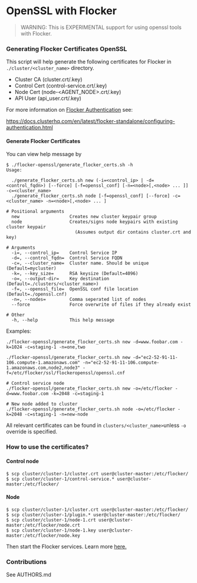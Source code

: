 # OpenSSL with Flocker

> WARNING: This is EXPERIMENTAL support for using openssl tools with Flocker.

### Generating Flocker Certificates OpenSSL

This script will help generate the following certificates for Flocker in `./cluster/<cluster_name>` directory.

* Cluster CA (cluster.crt/.key)
* Control Cert (control-service.crt/.key)
* Node Cert (node-<AGENT_NODE>.crt/.key)
* API User (api_user.crt/.key)

For more information on [Flocker Authentication](https://docs.clusterhq.com/en/latest/flocker-standalone/configuring-authentication.html) see:

https://docs.clusterhq.com/en/latest/flocker-standalone/configuring-authentication.html

#### Generate Flocker Certificates

You can view help message by
```
$ ./flocker-openssl/generate_flocker_certs.sh -h
Usage:

  ./generate_flocker_certs.sh new (-i=<control_ip> | -d=<control_fqdn>) [--force] [-f=openssl_conf] [-n=<node>[,<node> ... ]] -c=<cluster_name>
  ./generate_flocker_certs.sh node [-f=openssl_conf] [--force] -c=<cluster_name> -n=<node>[,<node> ... ]

# Positional arguments
  new                   Creates new cluster keypair group
  node                  Creates/signs node keypairs with existing cluster keypair
                          (Assumes output dir contains cluster.crt and key)

# Arguments
  -i=, --control_ip=    Control Service IP
  -d=, --control_fqdn=  Control Service FQDN
  -c=, --cluster_name=  Cluster name. Should be unique (Default=mycluster)
  -k=, --key_size=      RSA keysize (Default=4096)
  -o=, --output-dir=    Key destination (Default=./clusters/<cluster_name>)
  -f=, --openssl_file=  OpenSSL conf file location (Default=./openssl.cnf)
  -n=, --nodes=         Comma seperated list of nodes
  --force               Force overwrite of files if they already exist

# Other
  -h, --help            This help message
```

Examples:

```
./flocker-openssl/generate_flocker_certs.sh new -d=www.foobar.com -k=1024 -c=staging-1 -n=one,two
```
```
./flocker-openssl/generate_flocker_certs.sh new -d="ec2-52-91-11-106.compute-1.amazonaws.com" -n="ec2-52-91-11-106.compute-1.amazonaws.com,node2,node3" -f=/etc/flocker/ssl/flockeropenssl/openssl.cnf
```
```
# Control service node
./flocker-openssl/generate_flocker_certs.sh new -o=/etc/flocker -d=www.foobar.com -k=2048 -c=staging-1

# New node added to cluster
./flocker-openssl/generate_flocker_certs.sh node -o=/etc/flocker -k=2048 -c=staging-1 -n=new-node
```

All relevant certificates can be found in `clusters/<cluster_name>`unless `-o` override is specified.


### How to use the certificates?

#### Control node

```
$ scp cluster/cluster-1/cluster.crt user@cluster-master:/etc/flocker/
$ scp cluster/cluster-1/control-service.* user@cluster-master:/etc/flocker/
```

#### Node

```
$ scp cluster/cluster-1/cluster.crt user@cluster-master:/etc/flocker/
$ scp cluster/cluster-1/plugin.* user@cluster-master:/etc/flocker/
$ scp cluster/cluster-1/node-1.crt user@cluster-master:/etc/flocker/node.crt
$ scp cluster/cluster-1/node-1.key user@cluster-master:/etc/flocker/node.key
```

Then start the Flocker services. Learn more [here.](https://docs.clusterhq.com/en/latest/)

### Contributions

See AUTHORS.md
